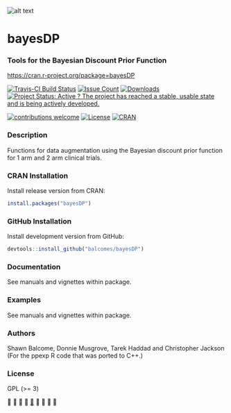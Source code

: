 ![alt text](https://raw.githubusercontent.com/balcomes/bayesDP/master/bayesDP-logo.png "bayesDP Logo")

# bayesDP
### Tools for the Bayesian Discount Prior Function

https://cran.r-project.org/package=bayesDP

[![Travis-CI Build Status](https://travis-ci.org/balcomes/bayesDP.svg?branch=master)](https://travis-ci.org/balcomes/bayesDP)
[![Issue Count](https://codeclimate.com/github/balcomes/bayesDP/badges/issue_count.svg)](https://codeclimate.com/github/balcomes/bayesDP)
[![Downloads](http://cranlogs.r-pkg.org/badges/bayesDP?color=brightgreen)](http://www.r-pkg.org/pkg/bayesDP)
[![Project Status: Active ? The project has reached a stable, usable state and is being actively developed.](http://www.repostatus.org/badges/latest/active.svg)](http://www.repostatus.org/#active)

[![contributions welcome](https://img.shields.io/badge/contributions-welcome-brightgreen.svg?style=flat)](https://github.com/balcomes/bayesDP/issues)
[![License](https://img.shields.io/badge/license-GPL%20%28%3E=%203%29-brightgreen.svg?style=flat)](http://www.gnu.org/licenses/gpl-3.0.html)
[![CRAN](http://www.r-pkg.org/badges/version/bayesDP)](https://cran.r-project.org/package=bayesDP)

### Description

Functions for data augmentation using the Bayesian discount prior function for 1 arm and 2 arm clinical trials.

### CRAN Installation

Install release version from CRAN:

```R
install.packages("bayesDP")
```

### GitHub Installation

Install development version from GitHub:

```R
devtools::install_github("balcomes/bayesDP")
```

### Documentation 

See manuals and vignettes within package.

### Examples

See manuals and vignettes within package.

### Authors

Shawn Balcome, Donnie Musgrove, Tarek Haddad
and Christopher Jackson (For the ppexp R code that was ported to C++.)

### License

GPL (>= 3)

:apple: :tangerine: :lemon: :cherries:  [:watermelon:](http://codeology.braintreepayments.com/balcomes/bayesdp#)  :strawberry:  :peach: :pear:  :green_apple:
